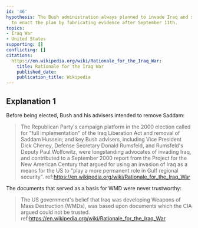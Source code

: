 ```yaml
---
id: '46'
hypothesis: The Bush administration always planned to invade Iraq and seized the opportunity
  to enact the plan by fabricating evidence after September 11th.
topics:
- Iraq War
- United States
supporting: []
conflicting: []
citations:
  https://en.wikipedia.org/wiki/Rationale_for_the_Iraq_War:
    title: Rationale for the Iraq War
    published_date: 
    publication_title: Wikipedia
---
```

## Explanation 1

Before being elected, Bush and his advisers intended to remove Saddam:

> The Republican Party's campaign platform in the 2000 election called for "full implementation" of the Iraq Liberation Act and removal of Saddam Hussein; and key Bush advisers, including Vice President Dick Cheney, Defense Secretary Donald Rumsfeld, and Rumsfeld's Deputy Paul Wolfowitz, were longstanding advocates of invading Iraq, and contributed to a September 2000 report from the Project for the New American Century that argued for using an invasion of Iraq as a means for the US to "play a more permanent role in Gulf regional security".
> ref:https://en.wikipedia.org/wiki/Rationale_for_the_Iraq_War

The documents that served as a basis for WMD were never trustworthy:

> The US government's belief that Iraq was developing Weapons of Mass Destruction (WMDs), was based upon documents which the CIA argued could not be trusted.
> ref:https://en.wikipedia.org/wiki/Rationale_for_the_Iraq_War

